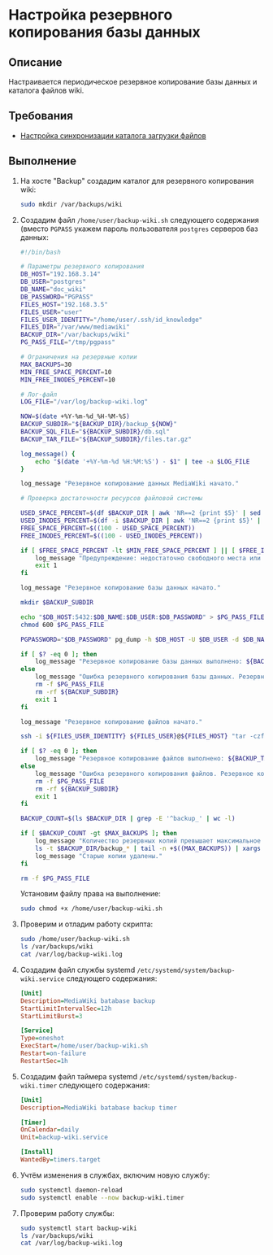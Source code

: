 # Настройка резервного копирования базы данных

## Описание

Настраивается периодическое резервное копирование базы данных и каталога файлов wiki.

## Требования

* [Настройка синхронизации каталога загрузки файлов](files-upload-sync.md)

## Выполнение

1. На хосте "Backup" создадим каталог для резервного копирования wiki:

    ```sh
    sudo mkdir /var/backups/wiki
    ```

2. Создадим файл `/home/user/backup-wiki.sh` следующего содержания (вместо `PGPASS` укажем пароль пользователя `postgres` серверов баз данных:

    ```sh
    #!/bin/bash

    # Параметры резервного копирования
    DB_HOST="192.168.3.14"
    DB_USER="postgres"
    DB_NAME="doc_wiki"
    DB_PASSWORD="PGPASS"
    FILES_HOST="192.168.3.5"
    FILES_USER="user"
    FILES_USER_IDENTITY="/home/user/.ssh/id_knowledge"
    FILES_DIR="/var/www/mediawiki"
    BACKUP_DIR="/var/backups/wiki"
    PG_PASS_FILE="/tmp/pgpass"

    # Ограничения на резервные копии
    MAX_BACKUPS=30
    MIN_FREE_SPACE_PERCENT=10
    MIN_FREE_INODES_PERCENT=10

    # Лог-файл
    LOG_FILE="/var/log/backup-wiki.log"

    NOW=$(date +%Y-%m-%d_%H-%M-%S)
    BACKUP_SUBDIR="${BACKUP_DIR}/backup_${NOW}"
    BACKUP_SQL_FILE="${BACKUP_SUBDIR}/db.sql"
    BACKUP_TAR_FILE="${BACKUP_SUBDIR}/files.tar.gz"

    log_message() {
        echo "$(date '+%Y-%m-%d %H:%M:%S') - $1" | tee -a $LOG_FILE
    }

    log_message "Резервное копирование данных MediaWiki начато."

    # Проверка достаточности ресурсов файловой системы

    USED_SPACE_PERCENT=$(df $BACKUP_DIR | awk 'NR==2 {print $5}' | sed 's/%//')
    USED_INODES_PERCENT=$(df -i $BACKUP_DIR | awk 'NR==2 {print $5}' | sed 's/%//')
    FREE_SPACE_PERCENT=$((100 - USED_SPACE_PERCENT))
    FREE_INODES_PERCENT=$((100 - USED_INODES_PERCENT))

    if [ $FREE_SPACE_PERCENT -lt $MIN_FREE_SPACE_PERCENT ] || [ $FREE_INODES_PERCENT -lt $MIN_FREE_INODES_PERCENT ]; then
        log_message "Предупреждение: недостаточно свободного места или инодов. Резервное копирование не произведено."
        exit 1
    fi

    log_message "Резервное копирование базы данных начато."

    mkdir $BACKUP_SUBDIR

    echo "$DB_HOST:5432:$DB_NAME:$DB_USER:$DB_PASSWORD" > $PG_PASS_FILE
    chmod 600 $PG_PASS_FILE

    PGPASSWORD="$DB_PASSWORD" pg_dump -h $DB_HOST -U $DB_USER -d $DB_NAME -F c -b -v -f "$BACKUP_SQL_FILE"

    if [ $? -eq 0 ]; then
        log_message "Резервное копирование базы данных выполнено: ${BACKUP_SQL_FILE}"
    else
        log_message "Ошибка резервного копирования базы данных. Резервное копирование прервано."
        rm -f $PG_PASS_FILE
        rm -rf ${BACKUP_SUBDIR}
        exit 1
    fi

    log_message "Резервное копирование файлов начато."

    ssh -i ${FILES_USER_IDENTITY} ${FILES_USER}@${FILES_HOST} "tar -czf - ${FILES_DIR}" > "${BACKUP_TAR_FILE}"

    if [ $? -eq 0 ]; then
        log_message "Резервное копирование файлов выполнено: ${BACKUP_TAR_FILE}"
    else
        log_message "Ошибка резервного копирования файлов. Резервное копирование прервано."
        rm -f $PG_PASS_FILE
        rm -rf ${BACKUP_SUBDIR}
        exit 1
    fi

    BACKUP_COUNT=$(ls $BACKUP_DIR | grep -E '^backup_' | wc -l)

    if [ $BACKUP_COUNT -gt $MAX_BACKUPS ]; then
        log_message "Количество резервных копий превышает максимальное значение ($MAX_BACKUPS). Удаляем старые копии..."
        ls -t $BACKUP_DIR/backup_* | tail -n +$((MAX_BACKUPS)) | xargs rm -rf
        log_message "Старые копии удалены."
    fi

    rm -f $PG_PASS_FILE
    ```

    Установим файлу права на выполнение:

    ```sh
    sudo chmod +x /home/user/backup-wiki.sh
    ```

3. Проверим и отладим работу скрипта:

    ```sh
    sudo /home/user/backup-wiki.sh
    ls /var/backups/wiki
    cat /var/log/backup-wiki.log
    ```

4. Создадим файл службы systemd `/etc/systemd/system/backup-wiki.service` следующего содержания:

    ```ini
    [Unit]
    Description=MediaWiki batabase backup
    StartLimitIntervalSec=12h
    StartLimitBurst=3

    [Service]
    Type=oneshot
    ExecStart=/home/user/backup-wiki.sh
    Restart=on-failure
    RestartSec=1h
    ```

5. Создадим файл таймера systemd `/etc/systemd/system/backup-wiki.timer` следующего содержания:

    ```ini
    [Unit]
    Description=MediaWiki batabase backup timer

    [Timer]
    OnCalendar=daily
    Unit=backup-wiki.service

    [Install]
    WantedBy=timers.target
    ```

6. Учтём изменения в службах, включим новую службу:

    ```sh
    sudo systemctl daemon-reload
    sudo systemctl enable --now backup-wiki.timer
    ```

7. Проверим работу службы:

    ```sh
    sudo systemctl start backup-wiki
    ls /var/backups/wiki
    cat /var/log/backup-wiki.log
    ```
